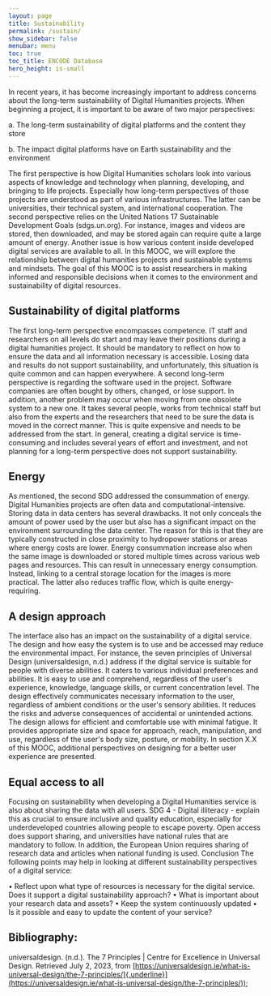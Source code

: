 ```yaml
---
layout: page
title: Sustainability
permalink: /sustain/
show_sidebar: false
menubar: menu
toc: true
toc_title: ENCODE Database
hero_height: is-small
---
```


In recent years, it has become increasingly important to address concerns about the long-term sustainability of Digital Humanities projects. When beginning a project, it is important to be aware of two major perspectives:

a.	The long-term sustainability of digital platforms and the content they store

b.	The impact digital platforms have on Earth sustainability and the environment

The first perspective is how Digital Humanities scholars look into various aspects of knowledge and technology when planning, developing, and bringing to life projects. Especially how long-term perspectives of those projects are understood as part of various infrastructures. The latter can be universities, their technical system, and international cooperation. The second perspective relies on the United Nations 17 Sustainable Development Goals (sdgs.un.org). For instance, images and videos are stored, then downloaded, and may be stored again can require quite a large amount of energy. Another issue is how various content inside developed digital services are available to all. In this MOOC, we will explore the relationship between digital humanities projects and sustainable systems and mindsets. The goal of this MOOC is to assist researchers in making informed and responsible decisions when it comes to the environment and sustainability of digital resources.

## Sustainability of digital platforms

The first long-term perspective encompasses competence. IT staff and researchers on all levels do start and may leave their positions during a digital humanities project. It should be mandatory to reflect on how to ensure the data and all information necessary is accessible. Losing data and results do not support sustainability, and unfortunately, this situation is quite common and can happen everywhere. A second long-term perspective is regarding the software used in the project. Software companies are often bought by others, changed, or lose support. In addition, another problem may occur when moving from one obsolete system to a new one. It takes several people, works from technical staff but also from the experts and the researchers that need to be sure the data is moved in the correct manner. This is quite expensive and needs to be addressed from the start. In general, creating a digital service is time-consuming and includes several years of effort and investment, and not planning for a long-term perspective does not support sustainability.

## Energy 

As mentioned, the second SDG addressed the consummation of energy. Digital Humanities projects are often data and computational-intensive. Storing data in data centers has several drawbacks. It not only conceals the amount of power used by the user but also has a significant impact on the environment surrounding the data center. The reason for this is that they are typically constructed in close proximity to hydropower stations or areas where energy costs are lower. Energy consummation increase also when the same image is downloaded or stored multiple times across various web pages and resources. This can result in unnecessary energy consumption. Instead, linking to a central storage location for the images is more practical. The latter also reduces traffic flow, which is quite energy-requiring.

## A design approach

The interface also has an impact on the sustainability of a digital service. The design and how easy the system is to use and be accessed may reduce the environmental impact. For instance, the seven principles of Universal Design (universaldesign, n.d.) address if the digital service is suitable for people with diverse abilities. It caters to various individual preferences and abilities. It is easy to use and comprehend, regardless of the user's experience, knowledge, language skills, or current concentration level. The design effectively communicates necessary information to the user, regardless of ambient conditions or the user's sensory abilities. It reduces the risks and adverse consequences of accidental or unintended actions. The design allows for efficient and comfortable use with minimal fatigue. It provides appropriate size and space for approach, reach, manipulation, and use, regardless of the user's body size, posture, or mobility. In section X.X of this MOOC, additional perspectives on designing for a better user experience are presented.

## Equal access to all

Focusing on sustainability when developing a Digital Humanities service is also about sharing the data with all users. SDG 4 - Digital illiteracy - explain this as crucial to ensure inclusive and quality education, especially for underdeveloped countries allowing people to escape poverty. Open access does support sharing, and universities have national rules that are mandatory to follow. In addition, the European Union requires sharing of research data and articles when national funding is used.
Conclusion
The following points may help in looking at different sustainability perspectives of a digital service:

•	Reflect upon what type of resources is necessary for the digital service. Does it support a digital sustainability approach? 
•	What is important about your research data and assets? 
•	Keep the system continuously updated
•	Is it possible and easy to update the content of your service?

## Bibliography:

universaldesign. (n.d.). The 7 Principles | Centre for Excellence in Universal Design. Retrieved July 2, 2023, from [https://universaldesign.ie/what-is-universal-design/the-7-principles/]{.underline}](https://universaldesign.ie/what-is-universal-design/the-7-principles/));

